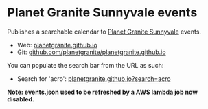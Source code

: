 # Planet Granite Sunnyvale events

Publishes a searchable calendar to [Planet Granite Sunnyvale](https://planetgranite.com/sv/) events.

* Web: [planetgranite.github.io](https://planetgranite.github.io/)
* Git: [github.com/planetgranite/planetgranite.github.io](https://github.com/planetgranite/planetgranite.github.io)

You can populate the search bar from the URL as such:

* Search for 'acro': [planetgranite.github.io?search=acro](https://planetgranite.github.io?search=acro)

**Note: events.json used to be refreshed by a AWS lambda job now disabled.**